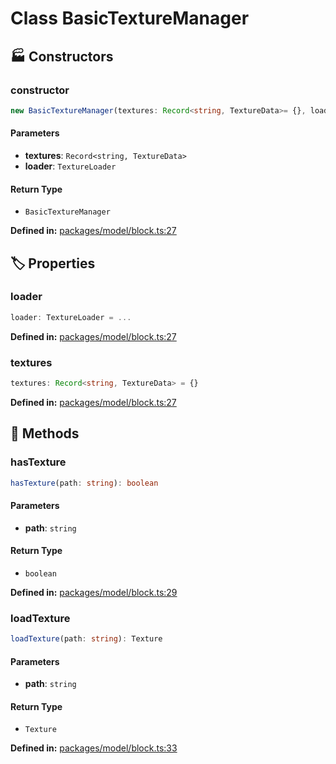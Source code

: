 # Class BasicTextureManager

## 🏭 Constructors

### constructor

```ts
new BasicTextureManager(textures: Record<string, TextureData>= {}, loader: TextureLoader= ...): BasicTextureManager
```
#### Parameters

- **textures**: `Record<string, TextureData>`
- **loader**: `TextureLoader`
#### Return Type

- `BasicTextureManager`

<p style="font-size: 14px; color: var(--vp-c-text-2)">
<strong>Defined in:</strong> <a href="https://github.com/voxelum/minecraft-launcher-core-node/blob/master/packages/model/block.ts#L27" target="_blank" rel="noreferrer">packages/model/block.ts:27</a>
</p>


## 🏷️ Properties

### loader <Badge type="danger" text="private" />

```ts
loader: TextureLoader = ...
```
<p style="font-size: 14px; color: var(--vp-c-text-2)">
<strong>Defined in:</strong> <a href="https://github.com/voxelum/minecraft-launcher-core-node/blob/master/packages/model/block.ts#L27" target="_blank" rel="noreferrer">packages/model/block.ts:27</a>
</p>


### textures <Badge type="danger" text="private" />

```ts
textures: Record<string, TextureData> = {}
```
<p style="font-size: 14px; color: var(--vp-c-text-2)">
<strong>Defined in:</strong> <a href="https://github.com/voxelum/minecraft-launcher-core-node/blob/master/packages/model/block.ts#L27" target="_blank" rel="noreferrer">packages/model/block.ts:27</a>
</p>


## 🔧 Methods

### hasTexture

```ts
hasTexture(path: string): boolean
```
#### Parameters

- **path**: `string`
#### Return Type

- `boolean`

<p style="font-size: 14px; color: var(--vp-c-text-2)">
<strong>Defined in:</strong> <a href="https://github.com/voxelum/minecraft-launcher-core-node/blob/master/packages/model/block.ts#L29" target="_blank" rel="noreferrer">packages/model/block.ts:29</a>
</p>


### loadTexture

```ts
loadTexture(path: string): Texture
```
#### Parameters

- **path**: `string`
#### Return Type

- `Texture`

<p style="font-size: 14px; color: var(--vp-c-text-2)">
<strong>Defined in:</strong> <a href="https://github.com/voxelum/minecraft-launcher-core-node/blob/master/packages/model/block.ts#L33" target="_blank" rel="noreferrer">packages/model/block.ts:33</a>
</p>


